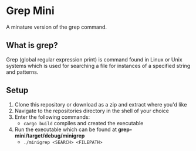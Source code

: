 # Grep Mini
A minature version of the grep command.

## What is grep?
Grep (global regular expression print) is command found in Linux or Unix systems which is used for searching a file for instances of a specified string and patterns.

## Setup
1. Clone this repository or download as a zip and extract where you'd like
2. Navigate to the repositories directory in the shell of your choice
3. Enter the following commands:
    - `cargo build` compiles and created the executable
4. Run the executable which can be found at **grep-mini/target/debug/minigrep** 
    - `./minigrep <SEARCH> <FILEPATH>`
